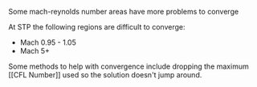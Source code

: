 Some mach-reynolds number areas have more problems to converge

At STP the following regions are difficult to converge:
* Mach 0.95 - 1.05
* Mach 5+

Some methods to help with convergence include dropping the maximum [[CFL Number]] used so the solution doesn't jump around.